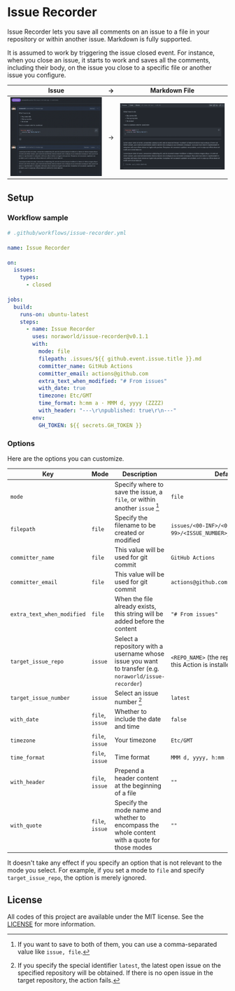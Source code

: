 # Issue Recorder
Issue Recorder lets you save all comments on an issue to a file in your repository or within another issue. Markdown is fully supported.

It is assumed to work by triggering the issue closed event. For instance, when you close an issue, it starts to work and saves all the comments, including their body, on the issue you close to a specific file or another issue you configure.

| Issue                            | →   | Markdown File                                    |
| :------------------------------: | --- | :----------------------------------------------: |
| ![Issue](/screenshots/issue.png) | →   | ![Markdown File](/screenshots/markdown_file.png) |

## Setup
### Workflow sample

```yaml
# .github/workflows/issue-recorder.yml

name: Issue Recorder

on:
  issues:
    types:
      - closed

jobs:
  build:
    runs-on: ubuntu-latest
    steps:
      - name: Issue Recorder
        uses: noraworld/issue-recorder@v0.1.1
        with:
          mode: file
          filepath: .issues/${{ github.event.issue.title }}.md
          committer_name: GitHub Actions
          committer_email: actions@github.com
          extra_text_when_modified: "# From issues"
          with_date: true
          timezone: Etc/GMT
          time_format: h:mm a · MMM d, yyyy (ZZZZ)
          with_header: "---\r\npublished: true\r\n---"
        env:
          GH_TOKEN: ${{ secrets.GH_TOKEN }}
```

### Options
Here are the options you can customize.

| Key                        | Mode            | Description                                                                                            | Default                                                       | Type    | Required |
| -------------------------- | --------------- |------------------------------------------------------------------------------------------------------- | ------------------------------------------------------------- | ------- | -------- |
| `mode`                     |                 | Specify where to save the issue, a `file`, or within another `issue` [^mode]                           | `file`                                                        | String  | false    |
| `filepath`                 | `file`          | Specify the filename to be created or modified                                                         | `issues/<00-INF>/<00-99>/<ISSUE_NUMBER>_<ISSUE_TITLE>.md`     | String  | false    |
| `committer_name`           | `file`          | This value will be used for git commit                                                                 | `GitHub Actions`                                              | String  | false    |
| `committer_email`          | `file`          | This value will be used for git commit                                                                 | `actions@github.com`                                          | String  | false    |
| `extra_text_when_modified` | `file`          | When the file already exists, this string will be added before the content                             | `"# From issues"`                                             | String  | false    |
| `target_issue_repo`        | `issue`         | Select a repository with a username whose issue you want to transfer (e.g. `noraworld/issue-recorder`) | `<REPO_NAME>` (the repository where this Action is installed) | String  | false    |
| `target_issue_number`      | `issue`         | Select an issue number [^target_issue_number]                                                          | `latest`                                                      | String  | false    |
| `with_date`                | `file`, `issue` | Whether to include the date and time                                                                   | `false`                                                       | Boolean | false    |
| `timezone`                 | `file`, `issue` | Your timezone                                                                                          | `Etc/GMT`                                                     | String  | false    |
| `time_format`              | `file`, `issue` | Time format                                                                                            | `MMM d, yyyy, h:mm a ZZZZ`                                    | String  | false    |
| `with_header`              | `file`, `issue` | Prepend a header content at the beginning of a file                                                    | `""`                                                          | String  | false    |
| `with_quote`               | `file`, `issue` | Specify the mode name and whether to encompass the whole content with a quote for those modes          | `""`                                                          | String  | false    |

It doesn't take any effect if you specify an option that is not relevant to the mode you select. For example, if you set a mode to `file` and specify `target_issue_repo`, the option is merely ignored.

[^mode]: If you want to save to both of them, you can use a comma-separated value like `issue, file`.

[^target_issue_number]: If you specify the special identifier `latest`, the latest open issue on the specified repository will be obtained. If there is no open issue in the target repository, the action fails.

## License
All codes of this project are available under the MIT license. See the [LICENSE](/LICENSE) for more information.
